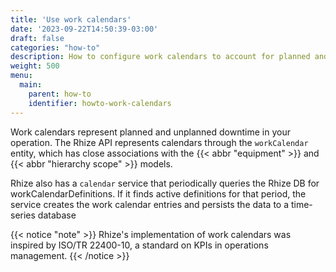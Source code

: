 ```yaml
---
title: 'Use work calendars'
date: '2023-09-22T14:50:39-03:00'
draft: false
categories: "how-to"
description: How to configure work calendars to account for planned and unplanned downtime in your operation.
weight: 500
menu:
  main:
    parent: how-to
    identifier: howto-work-calendars
---
```


Work calendars represent planned and unplanned downtime in your operation.
The Rhize API represents calendars through the `workCalendar` entity,
which has close associations with the {{< abbr "equipment" >}} and {{< abbr "hierarchy scope" >}} models.

Rhize also has a `calendar` service that periodically queries the Rhize DB for workCalendarDefinitions.
If it finds active definitions for that period, the service creates the work calendar entries and persists the data to a time-series database

{{< notice "note" >}}
Rhize's implementation of work calendars was inspired by ISO/TR
22400-10, a standard on KPIs in operations management. 
{{< /notice >}}


